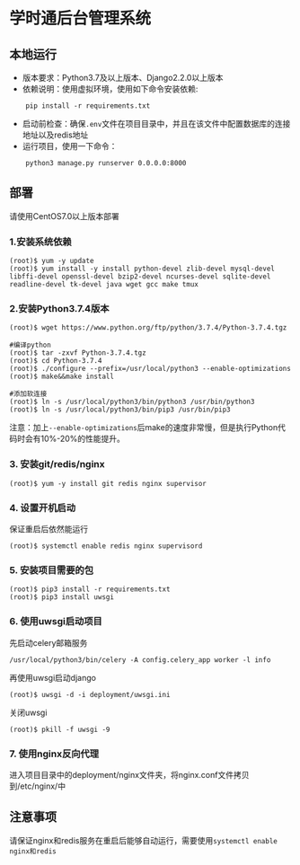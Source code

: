 # 学时通后台管理系统

## 本地运行
* 版本要求：Python3.7及以上版本、Django2.2.0以上版本
* 依赖说明：使用虚拟环境，使用如下命令安装依赖:
```
    pip install -r requirements.txt
```
* 启动前检查：确保`.env`文件在项目目录中，并且在该文件中配置数据库的连接地址以及redis地址
* 运行项目，使用一下命令：
```
    python3 manage.py runserver 0.0.0.0:8000
```

## 部署
请使用CentOS7.0以上版本部署

### 1.安装系统依赖
```
(root)$ yum -y update
(root)$ yum install -y install python-devel zlib-devel mysql-devel libffi-devel openssl-devel bzip2-devel ncurses-devel sqlite-devel readline-devel tk-devel java wget gcc make tmux
```

### 2.安装Python3.7.4版本
```
(root)$ wget https://www.python.org/ftp/python/3.7.4/Python-3.7.4.tgz

#编译python
(root)$ tar -zxvf Python-3.7.4.tgz
(root)$ cd Python-3.7.4
(root)$ ./configure --prefix=/usr/local/python3 --enable-optimizations
(root)$ make&&make install

#添加软连接
(root)$ ln -s /usr/local/python3/bin/python3 /usr/bin/python3
(root)$ ln -s /usr/local/python3/bin/pip3 /usr/bin/pip3
```
注意：加上`--enable-optimizations`后make的速度非常慢，但是执行Python代码时会有10%-20%的性能提升。


### 3. 安装git/redis/nginx
```
(root)$ yum -y install git redis nginx supervisor
```

### 4. 设置开机启动
保证重启后依然能运行
```
(root)$ systemctl enable redis nginx supervisord
```


### 5. 安装项目需要的包
```
(root)$ pip3 install -r requirements.txt
(root)$ pip3 install uwsgi
```

### 6. 使用uwsgi启动项目

先启动celery邮箱服务
```
/usr/local/python3/bin/celery -A config.celery_app worker -l info
```

再使用uwsgi启动django
```
(root)$ uwsgi -d -i deployment/uwsgi.ini
```
关闭uwsgi
```
(root)$ pkill -f uwsgi -9
```

### 7. 使用nginx反向代理

进入项目目录中的deployment/nginx文件夹，将nginx.conf文件拷贝到/etc/nginx/中


## 注意事项
请保证nginx和redis服务在重启后能够自动运行，需要使用`systemctl enable nginx和redis`
